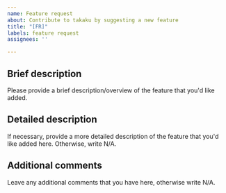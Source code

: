 ```yaml
---
name: Feature request
about: Contribute to takaku by suggesting a new feature
title: "[FR]"
labels: feature request
assignees: ''

---
```


## Brief description

Please provide a brief description/overview of the feature that you'd like added.

## Detailed description

If necessary, provide a more detailed description of the feature that you'd like added here. Otherwise, write N/A.

## Additional comments

Leave any additional comments that you have here, otherwise write N/A.

